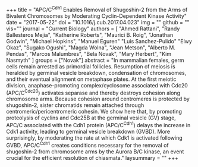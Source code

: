 +++
title = "APC/C<sup>Cdh1</sup> Enables Removal of Shugoshin-2 from the Arms of Bivalent Chromosomes by Moderating Cyclin-Dependent Kinase Activity"
date = "2017-05-22"
doi = "10.1016/j.cub.2017.04.023"
img = ""
github = ""
vis=""
journal = "Current Biology"
authors = [
  "Ahmed Rattani",
  "Randy Ballesteros Mejia",
  "Katherine Roberts",
  "Maurici B. Roig",
  "Jonathan Godwin",
  "Michael Hopkins",
  "Manuel Eguren"
  "Luis Sanchez-Pulido"
  "Elwy Okaz",
  "Sugako Ogushi",
  "Magda Wolna",
  "Jean Metson",
  "Alberto M. Pendas",
  "Marcos Malumbres",
  "Bela Novak",
  "Mary Herbert",
  "Kim Nasmyth"
]
groups = ["Novak"]
abstract = "In mammalian females, germ cells remain arrested as primordial follicles. Resumption of meiosis is heralded by germinal vesicle breakdown, condensation of chromosomes, and their eventual alignment on metaphase plates. At the first meiotic division, anaphase-promoting complex/cyclosome associated with Cdc20 (APC/C<sup>Cdc20</sup>) activates separase and thereby destroys cohesion along chromosome arms. Because cohesion around centromeres is protected by shugoshin-2, sister chromatids remain attached through centromeric/pericentromeric cohesin. We show here that, by promoting proteolysis of cyclins and Cdc25B at the germinal vesicle (GV) stage, APC/C associated with the Cdh1 protein (APC/C<sup>Cdh1</sup>) delays the increase in Cdk1 activity, leading to germinal vesicle breakdown (GVBD). More surprisingly, by moderating the rate at which Cdk1 is activated following GVBD, APC/C<sup>Cdh1</sup> creates conditions necessary for the removal of shugoshin-2 from chromosome arms by the Aurora B/C kinase, an event crucial for the efficient resolution of chiasmata."
laysummary = ""
+++
